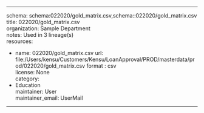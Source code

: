 


---  
schema: schema:022020/gold_matrix.csv,schema::022020/gold_matrix.csv  
title: 022020/gold_matrix.csv  
organization: Sample Department  
notes: Used in 3 lineage(s)  
resources:  
  - name: 022020/gold_matrix.csv 
    url: file:/Users/kensu/Customers/Kensu/LoanApproval/PROD/masterdata/prod/022020/gold_matrix.csv 
    format : csv  
license: None  
category:
  - Education  
maintainer: User  
maintainer_email: UserMail  
---